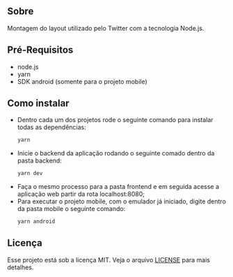 <h2>Sobre</h2>
<p>Montagem do layout utilizado pelo Twitter com a tecnologia Node.js.</p>

<h2>Pré-Requisitos</h2>
<ul>
  <li>node.js</li>
  <li>yarn</li>
  <li>SDK android (somente para o projeto mobile)</li>
</ul>

<h2>Como instalar</h2>
<ul>
  <li>
    Dentro cada um dos projetos rode o seguinte comando para instalar todas as dependências: 
   
   ```bash
   yarn
   ```
  </li>
  <li>
    Inicie o backend da aplicação rodando o seguinte comado dentro da pasta backend:
   
   ```bash
   yarn dev
   ```
  </li>
  <li>
    Faça o mesmo processo para a pasta frontend e em seguida acesse a aplicação web partir da rota localhost:8080;
  </li>
  <li>
    Para executar o projeto mobile, com o emulador já iniciado, digite dentro da pasta mobile o seguinte comando:
   
   ```bash
   yarn android
   ```
  </li>
</ul>

<h2>Licença</h2>
<p>Esse projeto está sob a licença MIT. Veja o arquivo <a href="../LICENSE.md">LICENSE</a> para mais detalhes.</p>
